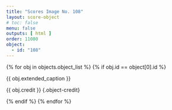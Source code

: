 ```yaml
---
title: "Scores Image No. 108"
layout: score-object
# toc: false
menu: false
outputs: [ html ]
order: 11080
object:
  - id: "108"
---
```


{% for obj in objects.object_list %}
{% if obj.id == object[0].id %}

{{ obj.extended_caption }}

{{ obj.credit }} {.object-credit}

{% endif %}
{% endfor %}
